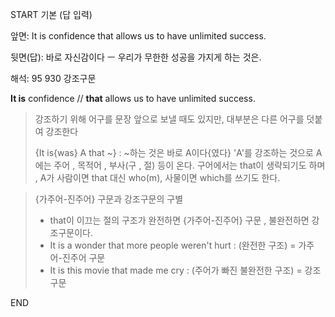 START
기본 (답 입력)

앞면:
It is confidence that allows us to have unlimited success.


뒷면(답):
바로 자신감이다 ㅡ 우리가 무한한 성공을 가지게 하는 것은.


해석:
95 930 강조구문

**It is** confidence // **that** allows us to have unlimited success.

> 강조하기 위해 어구를 문장 앞으로 보낼 때도 있지만, 
> 대부분은 다른 어구를 덧붙여 강조한다 
> 
> {It is{was} A that ~} : ~하는 것은 바로 A이다{였다}
> 'A'를 강조하는 것으로 A에는 주어 , 목적어 , 부사(구 , 절) 등이 온다.
> 구어에서는 that이 생략되기도 하며 , A가 사람이면 that 대신 who(m), 사물이면 which를 쓰기도 한다.

> {가주어-진주어} 구문과 강조구문의 구별
> 
> - that이 이끄는 절의 구조가 완전하면 {가주어-진주어} 구문 , 불완전하면 강조구문이다.
> - It is a wonder that more people weren't hurt 
>   : (완전한 구조) = 가주어-진주어 구문
> - It is this movie that made me cry 
>   : (주어가 빠진 불완전한 구조) = 강조구문
<!--ID: 1696770944941-->
END